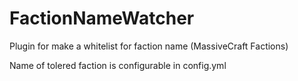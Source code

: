 # FactionNameWatcher
Plugin for make a whitelist for faction name (MassiveCraft Factions)

Name of tolered faction is configurable in config.yml
